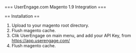 === UserEngage.com Magento 1.9 Integration ===

== Installation ==

1. Upload to your magento root directory. 
2. Flush magento cache. 
3. Clik UserEngage on main menu, and add your API Key, from https://app.userengage.com/
4. Flush magento cache.